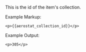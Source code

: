 This is the id of the item's collection.

Example Markup:
```
<p>{{aerostat_collection_id}}</p>
```

Example Output:
```
<p>305</p>
```
